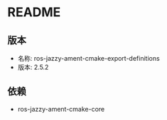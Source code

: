 # README

## 版本

- 名称: ros-jazzy-ament-cmake-export-definitions
- 版本: 2.5.2

## 依赖

- ros-jazzy-ament-cmake-core